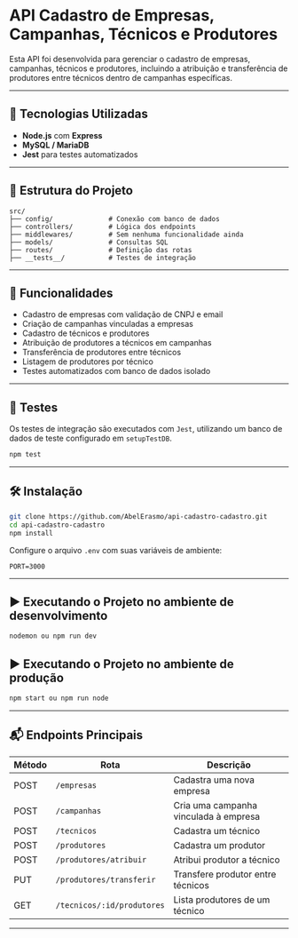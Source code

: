 # API Cadastro de Empresas, Campanhas, Técnicos e Produtores

Esta API foi desenvolvida para gerenciar o cadastro de empresas, campanhas, técnicos e produtores, incluindo a atribuição e transferência de produtores entre técnicos dentro de campanhas específicas.

---

## 🚀 Tecnologias Utilizadas

- **Node.js** com **Express**
- **MySQL / MariaDB**
- **Jest** para testes automatizados

---

## 📁 Estrutura do Projeto

```
src/
├── config/              # Conexão com banco de dados
├── controllers/         # Lógica dos endpoints
├── middlewares/         # Sem nenhuma funcionalidade ainda
├── models/              # Consultas SQL
├── routes/              # Definição das rotas
├── __tests__/           # Testes de integração
```

---

## 📌 Funcionalidades

- Cadastro de empresas com validação de CNPJ e email
- Criação de campanhas vinculadas a empresas
- Cadastro de técnicos e produtores
- Atribuição de produtores a técnicos em campanhas
- Transferência de produtores entre técnicos
- Listagem de produtores por técnico
- Testes automatizados com banco de dados isolado

---

## 🧪 Testes

Os testes de integração são executados com `Jest`, utilizando um banco de dados de teste configurado em `setupTestDB`.

```bash
npm test
```

---

## 🛠️ Instalação

```bash
git clone https://github.com/AbelErasmo/api-cadastro-cadastro.git
cd api-cadastro-cadastro
npm install
```

Configure o arquivo `.env` com suas variáveis de ambiente:

```env
PORT=3000
```

---

## ▶️ Executando o Projeto no ambiente de desenvolvimento

```bash
nodemon ou npm run dev
```

## ▶️ Executando o Projeto no ambiente de produção

```bash
npm start ou npm run node
```

---

## 📬 Endpoints Principais

| Método | Rota                          | Descrição                              |
|--------|-------------------------------|----------------------------------------|
| POST   | `/empresas`                   | Cadastra uma nova empresa              |
| POST   | `/campanhas`                  | Cria uma campanha vinculada à empresa |
| POST   | `/tecnicos`                   | Cadastra um técnico                    |
| POST   | `/produtores`                 | Cadastra um produtor                   |
| POST   | `/produtores/atribuir`        | Atribui produtor a técnico             |
| PUT    | `/produtores/transferir`      | Transfere produtor entre técnicos      |
| GET    | `/tecnicos/:id/produtores`    | Lista produtores de um técnico         |

---
